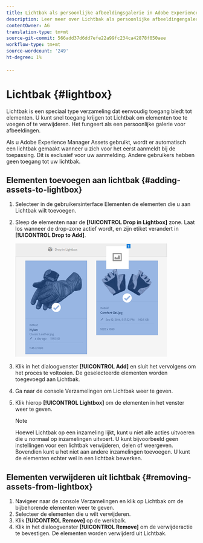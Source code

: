 ```yaml
---
title: Lichtbak als persoonlijke afbeeldingsgalerie in Adobe Experience Manager-middelen.
description: Leer meer over Lichtbak als persoonlijke afbeeldingengalerie in Adobe Experience Manager-middelen.
contentOwner: AG
translation-type: tm+mt
source-git-commit: 566add37d6dd7efe22a99fc234ca42878f050aee
workflow-type: tm+mt
source-wordcount: '249'
ht-degree: 1%

---
```



# Lichtbak {#lightbox}

Lichtbak is een speciaal type verzameling dat eenvoudig toegang biedt tot elementen. U kunt snel toegang krijgen tot Lichtbak om elementen toe te voegen of te verwijderen. Het fungeert als een persoonlijke galerie voor afbeeldingen.

Als u Adobe Experience Manager Assets gebruikt, wordt er automatisch een lichtbak gemaakt wanneer u zich voor het eerst aanmeldt bij de toepassing. Dit is exclusief voor uw aanmelding. Andere gebruikers hebben geen toegang tot uw lichtbak.

## Elementen toevoegen aan lichtbak {#adding-assets-to-lightbox}

1. Selecteer in de gebruikersinterface Elementen de elementen die u aan Lichtbak wilt toevoegen.
1. Sleep de elementen naar de **[!UICONTROL Drop in Lightbox]** zone. Laat los wanneer de drop-zone actief wordt, en zijn etiket verandert in **[!UICONTROL Drop to Add]**.

   ![add_to_lightbox](assets/add_to_lightbox.png)

1. Klik in het dialoogvenster **[!UICONTROL Add]** en sluit het vervolgens om het proces te voltooien. De geselecteerde elementen worden toegevoegd aan Lichtbak.
1. Ga naar de console Verzamelingen om Lichtbak weer te geven.
1. Klik hierop **[!UICONTROL Lightbox]** om de elementen in het venster weer te geven.

   >[!NOTE]
   >
   >Hoewel Lichtbak op een inzameling lijkt, kunt u niet alle acties uitvoeren die u normaal op inzamelingen uitvoert. U kunt bijvoorbeeld geen instellingen voor een lichtbak verwijderen, delen of weergeven. Bovendien kunt u het niet aan andere inzamelingen toevoegen. U kunt de elementen echter wel in een lichtbak bewerken.

## Elementen verwijderen uit lichtbak {#removing-assets-from-lightbox}

1. Navigeer naar de console Verzamelingen en klik op Lichtbak om de bijbehorende elementen weer te geven.
1. Selecteer de elementen die u wilt verwijderen.
1. Klik **[!UICONTROL Remove]** op de werkbalk.
1. Klik in het dialoogvenster **[!UICONTROL Remove]** om de verwijderactie te bevestigen. De elementen worden verwijderd uit Lichtbak.
